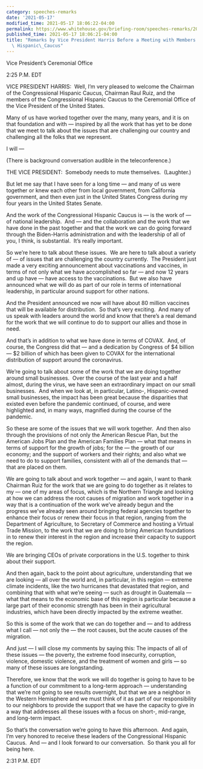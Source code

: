 ```yaml
---
category: speeches-remarks
date: '2021-05-17'
modified_time: 2021-05-17 18:06:22-04:00
permalink: https://www.whitehouse.gov/briefing-room/speeches-remarks/2021/05/17/remarks-by-vice-president-harris-before-a-meeting-with-members-of-the-congressional-hispanic-caucus/
published_time: 2021-05-17 18:06:21-04:00
title: "Remarks by Vice President Harris Before a Meeting with Members of the Congressional\
  \ Hispanic\_Caucus"
---
```

 
Vice President’s Ceremonial Office

2:25 P.M. EDT

VICE PRESIDENT HARRIS:  Well, I’m very pleased to welcome the Chairman
of the Congressional Hispanic Caucus, Chairman Raul Ruiz, and the
members of the Congressional Hispanic Caucus to the Ceremonial Office of
the Vice President of the United States. 

Many of us have worked together over the many, many years, and it is on
that foundation and with — inspired by all the work that has yet to be
done that we meet to talk about the issues that are challenging our
country and challenging all the folks that we represent. 

I will —

(There is background conversation audible in the teleconference.)

THE VICE PRESIDENT:  Somebody needs to mute themselves.  (Laughter.)

But let me say that I have seen for a long time — and many of us were
together or knew each other from local government, from California
government, and then even just in the United States Congress during my
four years in the United States Senate. 

And the work of the Congressional Hispanic Caucus is — is the work of —
of national leadership.  And — and the collaboration and the work that
we have done in the past together and that the work we can do going
forward through the Biden-Harris administration and with the leadership
of all of you, I think, is substantial.  It’s really important. 

So we’re here to talk about these issues.  We are here to talk about a
variety of — of issues that are challenging the country currently.  The
President just made a very exciting announcement about vaccinations and
vaccines, in terms of not only what we have accomplished so far — and
now 12 years and up have — have access to the vaccinations.  But we also
have announced what we will do as part of our role in terms of
international leadership, in particular around support for other
nations. 

And the President announced we now will have about 80 million vaccines
that will be available for distribution.  So that’s very exciting.  And
many of us speak with leaders around the world and know that there’s a
real demand for the work that we will continue to do to support our
allies and those in need. 

And that’s in addition to what we have done in terms of COVAX.  And, of
course, the Congress did that — and a dedication by Congress of $4
billion — $2 billion of which has been given to COVAX for the
international distribution of support around the coronavirus. 

We’re going to talk about some of the work that we are doing together
around small businesses.  Over the course of the last year and a half
almost, during the virus, we have seen an extraordinary impact on our
small businesses.  And when we look at, in particular, Latino-,
Hispanic-owned small businesses, the impact has been great because the
disparities that existed even before the pandemic continued, of course,
and were highlighted and, in many ways, magnified during the course of
the pandemic. 

So these are some of the issues that we will work together.  And then
also through the provisions of not only the American Rescue Plan, but
the American Jobs Plan and the American Families Plan — what that means
in terms of support for the growth of jobs; for the — the growth of our
economy; and the support of workers and their rights; and also what we
need to do to support families, consistent with all of the demands that
— that are placed on them.

We are going to talk about and work together — and again, I want to
thank Chairman Ruiz for the work that we are going to do together as it
relates to my — one of my areas of focus, which is the Northern Triangle
and looking at how we can address the root causes of migration and work
together in a way that is a continuation of the work we’ve already begun
and the progress we’ve already seen around bringing federal agencies
together to enhance their focus or renew their focus in that region,
ranging from the Department of Agriculture, to Secretary of Commerce and
hosting a Virtual Trade Mission, to the work that we are doing to bring
American foundations in to renew their interest in the region and
increase their capacity to support the region. 

We are bringing CEOs of private corporations in the U.S. together to
think about their support. 

And then again, back to the point about agriculture, understanding that
we are looking — all over the world and, in particular, in this region —
extreme climate incidents, like the two hurricanes that devastated that
region, and combining that with what we’re seeing — such as drought in
Guatemala — what that means to the economic base of this region is
particular because a large part of their economic strength has been in
their agricultural industries, which have been directly impacted by the
extreme weather. 

So this is some of the work that we can do together and — and to address
what I call — not only the — the root causes, but the acute causes of
the migration. 

And just — I will close my comments by saying this: The impacts of all
of these issues — the poverty, the extreme food insecurity, corruption,
violence, domestic violence, and the treatment of women and girls — so
many of these issues are longstanding. 

Therefore, we know that the work we will do together is going to have to
be a function of our commitment to a long-term approach — understanding
that we’re not going to see results overnight, but that we are a
neighbor in the Western Hemisphere and we must think of it as part of
our responsibility to our neighbors to provide the support that we have
the capacity to give in a way that addresses all these issues with a
focus on short-, mid-range, and long-term impact. 

So that’s the conversation we’re going to have this afternoon.  And
again, I’m very honored to receive these leaders of the Congressional
Hispanic Caucus.  And — and I look forward to our conversation.  So
thank you all for being here.

2:31 P.M. EDT
